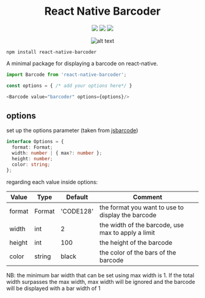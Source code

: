 <h1 align="center">React Native Barcoder</h1>

<div align="center">
    
![](https://img.shields.io/npm/v/react-native-barcoder)
![](https://img.shields.io/npm/dm/react-native-barcoder)
![](https://img.shields.io/github/languages/code-size/TheBlindHawk/react-native-barcoder)

</div>

<div align="center">

![alt text](https://github.com/TheBlindHawk/react-native-barcoder/blob/main/docs/sample.png?raw=true)

</div>

```
npm install react-native-barcoder
```

A minimal package for displaying a barcode on react-native.

```typescript
import Barcode from 'react-native-barcoder';

const options = { /* add your options here*/ }

<Barcode value="barcoder" options={options}/>
```

## options

set up the options parameter (taken from [jsbarcode](https://github.com/lindell/JsBarcode/blob/master/README.md#options))

```typescript
interface Options = {
  format: Format;
  width: number | { max?: number };
  height: number;
  color: string;
};
```

regarding each value inside options:

| Value         | Type      | Default   | Comment        |
| ------------- | --------- | --------- | -------------- |
| format        | Format    | 'CODE128' | the format you want to use to display the barcode  |
| width         | int       | 2         | the width of the barcode, use max to apply a limit |
| height        | int       | 100       | the height of the barcode                          |
| color         | string    | black     | the color of the bars of the barcode               |

NB: the minimum bar width that can be set using max width is 1. 
If the total width surpasses the max width, max width will be ignored and the barcode will be displayed with a bar width of 1